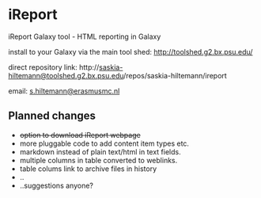 iReport
=======

iReport Galaxy tool - HTML reporting in Galaxy

install to your Galaxy via the main tool shed: http://toolshed.g2.bx.psu.edu/

direct repository link:  http://saskia-hiltemann@toolshed.g2.bx.psu.edu/repos/saskia-hiltemann/ireport

email: s.hiltemann@erasmusmc.nl




Planned changes
---------------
- ~~option to download iReport webpage~~
- more pluggable code to add content item types etc.
- markdown instead of plain text/html in text fields.
- multiple columns in table converted to weblinks.
- table colums link to archive files in history
- ..
- ..suggestions anyone?

